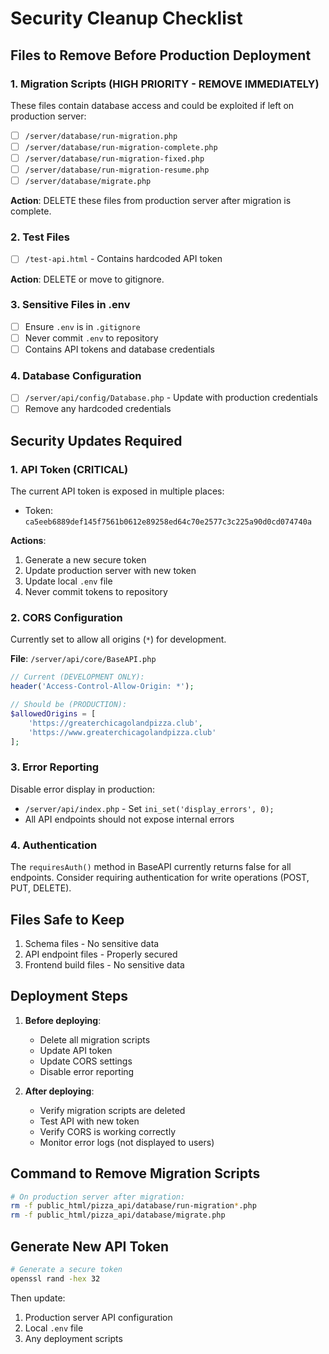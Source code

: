 # Security Cleanup Checklist

## Files to Remove Before Production Deployment

### 1. Migration Scripts (HIGH PRIORITY - REMOVE IMMEDIATELY)
These files contain database access and could be exploited if left on production server:
- [ ] `/server/database/run-migration.php`
- [ ] `/server/database/run-migration-complete.php`
- [ ] `/server/database/run-migration-fixed.php`
- [ ] `/server/database/run-migration-resume.php`
- [ ] `/server/database/migrate.php`

**Action**: DELETE these files from production server after migration is complete.

### 2. Test Files
- [ ] `/test-api.html` - Contains hardcoded API token

**Action**: DELETE or move to gitignore.

### 3. Sensitive Files in .env
- [ ] Ensure `.env` is in `.gitignore`
- [ ] Never commit `.env` to repository
- [ ] Contains API tokens and database credentials

### 4. Database Configuration
- [ ] `/server/api/config/Database.php` - Update with production credentials
- [ ] Remove any hardcoded credentials

## Security Updates Required

### 1. API Token (CRITICAL)
The current API token is exposed in multiple places:
- Token: `ca5eeb6889def145f7561b0612e89258ed64c70e2577c3c225a90d0cd074740a`

**Actions**:
1. Generate a new secure token
2. Update production server with new token
3. Update local `.env` file
4. Never commit tokens to repository

### 2. CORS Configuration
Currently set to allow all origins (`*`) for development.

**File**: `/server/api/core/BaseAPI.php`
```php
// Current (DEVELOPMENT ONLY):
header('Access-Control-Allow-Origin: *');

// Should be (PRODUCTION):
$allowedOrigins = [
    'https://greaterchicagolandpizza.club',
    'https://www.greaterchicagolandpizza.club'
];
```

### 3. Error Reporting
Disable error display in production:
- `/server/api/index.php` - Set `ini_set('display_errors', 0);`
- All API endpoints should not expose internal errors

### 4. Authentication
The `requiresAuth()` method in BaseAPI currently returns false for all endpoints.
Consider requiring authentication for write operations (POST, PUT, DELETE).

## Files Safe to Keep

1. Schema files - No sensitive data
2. API endpoint files - Properly secured
3. Frontend build files - No sensitive data

## Deployment Steps

1. **Before deploying**:
   - Delete all migration scripts
   - Update API token
   - Update CORS settings
   - Disable error reporting

2. **After deploying**:
   - Verify migration scripts are deleted
   - Test API with new token
   - Verify CORS is working correctly
   - Monitor error logs (not displayed to users)

## Command to Remove Migration Scripts

```bash
# On production server after migration:
rm -f public_html/pizza_api/database/run-migration*.php
rm -f public_html/pizza_api/database/migrate.php
```

## Generate New API Token

```bash
# Generate a secure token
openssl rand -hex 32
```

Then update:
1. Production server API configuration
2. Local `.env` file
3. Any deployment scripts